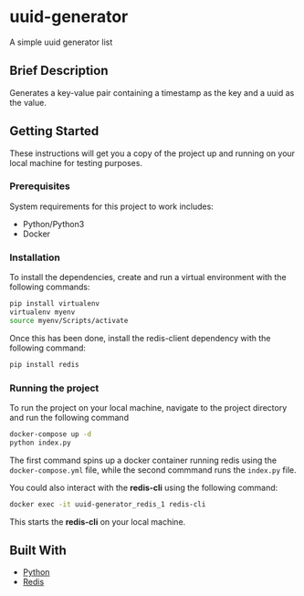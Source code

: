 # uuid-generator

A simple uuid generator list

## Brief Description

Generates a key-value pair containing a timestamp as the key and a uuid as the value.

## Getting Started

These instructions will get you a copy of the project up and running on your local machine for testing purposes.

### Prerequisites

System requirements for this project to work includes:

- Python/Python3
- Docker

### Installation

To install the dependencies, create and run a virtual environment with the following commands:

```bash
pip install virtualenv
virtualenv myenv
source myenv/Scripts/activate
```

Once this has been done, install the redis-client dependency with the following command:

```bash
pip install redis
```

### Running the project

To run the project on your local machine, navigate to the project directory and run the following command

```bash
docker-compose up -d
python index.py
```

The first command spins up a docker container running redis using the `docker-compose.yml` file, while the second commmand runs the `index.py` file.

You could also interact with the **redis-cli** using the following command:

```bash
docker exec -it uuid-generator_redis_1 redis-cli
```

This starts the **redis-cli** on your local machine.

## Built With

- [Python](https://python.org/)
- [Redis](https://redis.io/)
